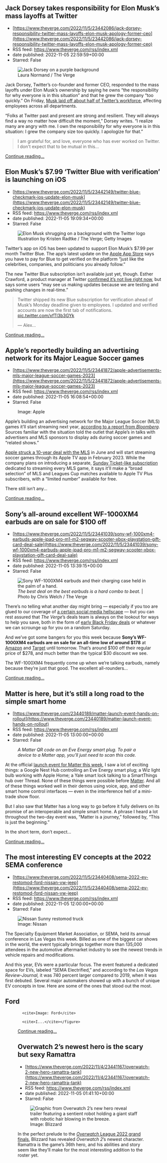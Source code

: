 ## Jack Dorsey takes responsibility for Elon Musk’s mass layoffs at Twitter
 - [https://www.theverge.com/2022/11/5/23442086/jack-dorsey-responsibility-twitter-mass-layoffs-elon-musk-apology-former-ceo](https://www.theverge.com/2022/11/5/23442086/jack-dorsey-responsibility-twitter-mass-layoffs-elon-musk-apology-former-ceo)
 - RSS feed: https://www.theverge.com/rss/index.xml
 - date published: 2022-11-05 22:59:59+00:00
 - Starred: False

<figure>
      <img alt="Jack Dorsey on a purple background" src="https://cdn.vox-cdn.com/thumbor/6bofqnCRrPCJMS689SU3wl9pXEk=/0x0:2040x1360/1310x873/cdn.vox-cdn.com/uploads/chorus_image/image/71590049/VRG_Illo_STK172_L_Normand_JackDorsey_Neutral.0.jpg" />
        <figcaption>Laura Normand / The Verge</figcaption>
    </figure>

  <p id="bofRur">Jack Dorsey, Twitter’s co-founder and former CEO, responded to the mass layoffs under Elon Musk’s ownership by saying he owns “the responsibility for why everyone is in this situation” and that he grew the company “too quickly.” On Friday, <a href="https://www.theverge.com/2022/11/4/23439790/elon-musk-twitter-layoffs-trust-and-safety-teams-severance">Musk laid off about half of Twitter’s workforce</a>, affecting employees across all departments.</p>
<p id="dxp9uF">“Folks at Twitter past and present are strong and resilient. They will always find a way no matter how difficult the moment,” Dorsey writes. “I realize many are angry with me. I own the responsibility for why everyone is in this situation: I grew the company size too quickly. I apologize for that.”</p>
<div class="c-float-left c-float-hang"><div id="V3wIAV">
<blockquote class="twitter-tweet">
<p dir="ltr" lang="en">I am grateful for, and love, everyone who has ever worked on Twitter. I don't expect that to be mutual in this...</p>
</blockquote>
</div></div>
  <p>
    <a href="https://www.theverge.com/2022/11/5/23442086/jack-dorsey-responsibility-twitter-mass-layoffs-elon-musk-apology-former-ceo">Continue reading&hellip;</a>
  </p>

## Elon Musk’s $7.99 ‘Twitter Blue with verification’ is launching on iOS
 - [https://www.theverge.com/2022/11/5/23442149/twitter-blue-checkmark-ios-update-elon-musk](https://www.theverge.com/2022/11/5/23442149/twitter-blue-checkmark-ios-update-elon-musk)
 - RSS feed: https://www.theverge.com/rss/index.xml
 - date published: 2022-11-05 19:09:34+00:00
 - Starred: False

<figure>
      <img alt="Elon Musk shrugging on a background with the Twitter logo" src="https://cdn.vox-cdn.com/thumbor/H0j5UtC4O9VRNENatURy4mAT7tE=/0x0:2040x1360/1310x873/cdn.vox-cdn.com/uploads/chorus_image/image/71589287/VRG_Illo_STK022_K_Radtke_Musk_Twitter_Shrug.0.jpg" />
        <figcaption>Illustration by Kristen Radtke / The Verge; Getty Images</figcaption>
    </figure>

  <p id="MSlNX7">Twitter’s app on iOS has been updated to support Elon Musk’s $7.99 per month Twitter Blue. The app’s latest update on the <a href="https://apps.apple.com/us/app/twitter/id333903271">Apple App Store</a> says you have to pay for Blue to get verified on the platform “just like the celebrities, companies, and politicians you already follow.”</p>
<p id="yAb0bT">The new Twitter Blue subscription isn’t available just yet, though. Esther Crawford, a product manager at Twitter <a href="https://twitter.com/esthercrawford/status/1588969361976741888?s=20&amp;t=ZukmnL9xJlhPrHqOmXT0qg">confirmed it’s not live right now</a>, but says some users “may see us making updates because we are testing and pushing changes in real-time.”</p>
<div class="c-float-left c-float-hang"><div id="SSDnsx">
<blockquote class="twitter-tweet">
<p dir="ltr" lang="en">Twitter shipped its new Blue subscription for verification ahead of Musk’s Monday deadline given to employees. I updated and verified accounts are now the first tab of notifications. <a href="https://t.co/xfTl3b3GYk">pic.twitter.com/xfTl3b3GYk</a></p>— Alex...</blockquote>
</div></div>
  <p>
    <a href="https://www.theverge.com/2022/11/5/23442149/twitter-blue-checkmark-ios-update-elon-musk">Continue reading&hellip;</a>
  </p>

## Apple’s reportedly building an advertising network for its Major League Soccer games
 - [https://www.theverge.com/2022/11/5/23441872/apple-advertisements-mls-major-league-soccer-games-2023](https://www.theverge.com/2022/11/5/23441872/apple-advertisements-mls-major-league-soccer-games-2023)
 - RSS feed: https://www.theverge.com/rss/index.xml
 - date published: 2022-11-05 16:08:54+00:00
 - Starred: False

<figure>
      <img alt="" src="https://cdn.vox-cdn.com/thumbor/Mvgv5ibB2bsvhNqyueGGbb5n7TU=/154x0:1807x1102/1310x873/cdn.vox-cdn.com/uploads/chorus_image/image/71588871/Apple_MLS_partnership_June_2022.0.jpg" />
        <figcaption>Image: Apple</figcaption>
    </figure>

  <p id="XzIU8a">Apple’s building an advertising network for the Major League Soccer (MLS) games it’ll start streaming next year, <a href="https://www.bloomberg.com/news/articles/2022-11-04/apple-s-next-step-in-ads-will-be-built-around-new-soccer-deal?sref=ExbtjcSG">according to a report from <em>Bloomberg</em></a>. Sources familiar with the situation told the outlet that Apple’s in talks with advertisers and MLS sponsors to display ads during soccer games and “related shows.”</p>
<p id="0BFRCe"><a href="https://www.theverge.com/2022/6/14/23167555/apple-tv-mls-live-sports-streaming">Apple struck a 10-year deal with the MLS</a> in June and will start streaming soccer games through its Apple TV app in February 2023. While the company plans on introducing a separate, <a href="https://www.mlssoccer.com/apple/">Sunday Ticket-like subscription</a> dedicated to streaming every MLS game, it says it’ll make a “broad selection” of MLS and Leagues Cup matches available to Apple TV Plus subscribers, with a “limited number” available for free. </p>
<p id="Wql8cD">There still isn’t any...</p>
  <p>
    <a href="https://www.theverge.com/2022/11/5/23441872/apple-advertisements-mls-major-league-soccer-games-2023">Continue reading&hellip;</a>
  </p>

## Sony’s all-around excellent WF-1000XM4 earbuds are on sale for $100 off
 - [https://www.theverge.com/2022/11/5/23441039/sony-wf-1000xm4-earbuds-apple-ipad-pro-m1-m2-segway-scooter-xbox-playstation-gift-card-deal-sale](https://www.theverge.com/2022/11/5/23441039/sony-wf-1000xm4-earbuds-apple-ipad-pro-m1-m2-segway-scooter-xbox-playstation-gift-card-deal-sale)
 - RSS feed: https://www.theverge.com/rss/index.xml
 - date published: 2022-11-05 13:39:15+00:00
 - Starred: False

<figure>
      <img alt="Sony WF-1000XM4 earbuds and their charging case held in the palm of a hand." src="https://cdn.vox-cdn.com/thumbor/2jHAS7Az0PXmB-_tOx2CJVDzVsc=/0x0:2040x1360/1310x873/cdn.vox-cdn.com/uploads/chorus_image/image/71588384/DSCF4082_Edited.0.jpg" />
        <figcaption><em>The best deal on the best earbuds is a hard combo to beat.</em> | Photo by Chris Welch / The Verge</figcaption>
    </figure>

  <p id="0ve8j3">There’s no telling what another day might bring — especially if you too are glued to our coverage of <a href="https://www.theverge.com/2022/4/11/23019836/elon-musk-twitter-board-of-directors-news-updates">a certain social media hellscape</a> — but you can rest assured that <em>The</em> <em>Verge</em>’s deals team is always on the lookout for ways to help you save, both in the form of <a href="https://www.theverge.com/23438688/black-friday-2022-best-early-deals-tech-tv-apple-smart-home">early Black Friday deals</a> or whatever we can scrounge up for you on a random Saturday.</p>
<p id="Ju0vNz">And we’ve got some bangers for you this week because <strong>Sony’s WF-1000XM4 earbuds are on sale for an all-time low of around $178</strong> at <a href="https://www.amazon.com/gp/product/B094C4VDJZ?tag=theverge02-20" rel="sponsored nofollow noopener" target="_blank">Amazon</a> and <a href="https://goto.target.com/c/482924/81938/2092?u=https%3A%2F%2Fwww.target.com%2Fp%2Fsony-noise-cancelling-true-wireless-bluetooth-earbuds-wf-1000xm4-black%2F-%2FA-82691015&amp;subid1=vergedailydeals110522" rel="sponsored nofollow noopener" target="_blank">Target</a> until tomorrow. That’s around $100 off their regular price of $278, and much better than the typical $30 discount we see.</p>
<p id="Y8NhKL">The WF-1000XM4 frequently come up when we’re talking earbuds, namely because they’re just that good. The excellent all-rounders...</p>
  <p>
    <a href="https://www.theverge.com/2022/11/5/23441039/sony-wf-1000xm4-earbuds-apple-ipad-pro-m1-m2-segway-scooter-xbox-playstation-gift-card-deal-sale">Continue reading&hellip;</a>
  </p>

## Matter is here, but it’s still a long road to the simple smart home
 - [https://www.theverge.com/23440189/matter-launch-event-hands-on-rollout](https://www.theverge.com/23440189/matter-launch-event-hands-on-rollout)
 - RSS feed: https://www.theverge.com/rss/index.xml
 - date published: 2022-11-05 13:00:00+00:00
 - Starred: False

<figure>
      <img alt="" src="https://cdn.vox-cdn.com/thumbor/J3dsPXVXVdqsorjnKlnW9ddTLw0=/0x0:2040x1360/1310x873/cdn.vox-cdn.com/uploads/chorus_image/image/71588234/226392_Matter_event_JTuohy_0006.0.jpg" />
        <figcaption><em>A Matter QR code on an Eve Energy smart plug. To pair a device to a Matter app, you’ll just need to scan this code.</em></figcaption>
    </figure>

  <p class="p--has-dropcap p-large-text" id="7q16Ys">At the official <a href="https://www.theverge.com/2022/11/3/23438304/matter-launch-event-smart-home-amsterdam-announcements">launch event for Matter this week</a>, I saw a lot of exciting things: a Google Nest Hub controlling an Eve Energy smart plug; a Wiz light bulb working with Apple Home; a Yale smart lock talking to a SmartThings hub over Thread. None of these things were possible before <a href="https://www.theverge.com/22787729/matter-smart-home-standard-apple-amazon-google">Matter</a>. And all of these things worked well in their demos using voice, app, and other smart home control interfaces — even in the interference hell of a mini-trade show floor.</p>
<p id="cJqjGN">But I also saw that Matter has a long way to go before it fully delivers on its promise of an interoperable and simple smart home. A phrase I heard a lot throughout the two-day event was, “Matter is a journey,” followed by, “This is just the beginning.”</p>
<p id="QzOcUM">In the short term, don’t expect...</p>
  <p>
    <a href="https://www.theverge.com/23440189/matter-launch-event-hands-on-rollout">Continue reading&hellip;</a>
  </p>

## The most interesting EV concepts at the 2022 SEMA conference
 - [https://www.theverge.com/2022/11/5/23440408/sema-2022-ev-restomod-ford-nissan-vw-jeep](https://www.theverge.com/2022/11/5/23440408/sema-2022-ev-restomod-ford-nissan-vw-jeep)
 - RSS feed: https://www.theverge.com/rss/index.xml
 - date published: 2022-11-05 12:00:00+00:00
 - Starred: False

<figure>
      <img alt="Nissan Sunny restomod truck" src="https://cdn.vox-cdn.com/thumbor/m2iLifeDgsT4HwIVJTo-9KG3O7s=/0x0:6000x4000/1310x873/cdn.vox-cdn.com/uploads/chorus_image/image/71588105/Sunny_LEAF_Hero.0.jpg" />
        <figcaption>Image: Nissan</figcaption>
    </figure>

  <p id="bpzOkD">The Specialty Equipment Market Association, or SEMA, held its annual conference in Las Vegas this week. Billed as one of the biggest car shows in the world, the event typically brings together more than 135,000 attendees in the automotive aftermarket industry to see the newest trends in vehicle repairs and modifications. </p>
<p id="6XIZ4p">And this year, EVs were a particular focus. The event featured a dedicated space for EVs, labeled “SEMA Electrified,” and according to the <em>Las Vegas Review-Journal, </em>it was 740 percent larger compared to 2019, when it was first debuted. Several major automakers showed up with a bunch of unique EV concepts in tow. Here are some of the ones that stood out the most. </p>
<h2 id="dmj0PZ">Ford</h2>
  <figure class="e-image">
        
      <cite>Image: Ford</cite>
  </figure>
  <figure class="e-image">
        
      <cite>I...</cite></figure>
  <p>
    <a href="https://www.theverge.com/2022/11/5/23440408/sema-2022-ev-restomod-ford-nissan-vw-jeep">Continue reading&hellip;</a>
  </p>

## Overwatch 2’s newest hero is the scary but sexy Ramattra
 - [https://www.theverge.com/2022/11/4/23441167/overwatch-2-new-hero-ramattra-tank](https://www.theverge.com/2022/11/4/23441167/overwatch-2-new-hero-ramattra-tank)
 - RSS feed: https://www.theverge.com/rss/index.xml
 - date published: 2022-11-05 01:41:10+00:00
 - Starred: False

<figure>
      <img alt="Graphic from Overwatch 2’s new hero reveal trailer featuring a sentient robot holding a giant staff with robotic hair blowing in the breeze." src="https://cdn.vox-cdn.com/thumbor/K2PqwwoXwnotXbHjhibJ29zL3K8=/209x0:974x510/1310x873/cdn.vox-cdn.com/uploads/chorus_image/image/71587143/ezgif.com_gif_maker__2_.0.png" />
        <figcaption>Image: Blizzard</figcaption>
    </figure>

  <p id="kiDgi1">In the perfect prelude to the <a href="https://www.theverge.com/2022/11/2/23437002/overwatch-league-grand-finals-how-to-watch-youtube"><em>Overwatch </em>League<em> </em>2022 grand finals</a>, Blizzard has revealed <em>Overwatch 2</em>’s newest character. Ramattra is the game’s 36th hero, and his abilities and story seem like they’ll make for the most interesting addition to the roster yet. </p>
<div id="q73lZd"><div style="width: 100%; height: 0; padding-bottom: 56.25%;"></div></div>
<p id="cswizF">Ramattra is the leader of <a href="https://overwatch.fandom.com/wiki/Null_Sector">Null Sector</a>, a group of sentient robots called <a href="https://overwatch.fandom.com/wiki/Omnic">omnics</a> committed to the liberation of their people by any means necessary. In <em>Overwatch</em>’s overarching story (yes, there is one) Null Sector is one of the biggest baddies, responsible for touching off the war between robots and humans that became the instigating event for the creation of the Overwatch task force. </p>
<p id="nop28W">Ramattra is a tank like you’ve never seen before. Rather than being the kind of tank that shields...</p>
  <p>
    <a href="https://www.theverge.com/2022/11/4/23441167/overwatch-2-new-hero-ramattra-tank">Continue reading&hellip;</a>
  </p>

## Apple has finally approved a MagSafe car mount charger, and it only costs $99.95
 - [https://www.theverge.com/2022/11/4/23441336/belkin-boost-charge-pro-wireless-car-charger-with-magsafe-iphone-accessory](https://www.theverge.com/2022/11/4/23441336/belkin-boost-charge-pro-wireless-car-charger-with-magsafe-iphone-accessory)
 - RSS feed: https://www.theverge.com/rss/index.xml
 - date published: 2022-11-05 00:44:51+00:00
 - Starred: False

<figure>
      <img alt="Image of an iPhone and the Belkin mount." src="https://cdn.vox-cdn.com/thumbor/NoaJFkkvWCzmHj4qWYuT8JvpZ74=/0x153:2000x1486/1310x873/cdn.vox-cdn.com/uploads/chorus_image/image/71587063/HQ6A2.0.jpeg" />
        <figcaption><em>Imagine: mounting your phone with magnets, and charging it at 15W at the same time.</em> | Image: Apple</figcaption>
    </figure>

  <p id="e8RLWV">A mere two years after Apple introduced MagSafe for iPhones, we're finally getting the accessory that probably should've launched with it: a magnetic car mount that's also capable of actually charging your phone. As <a href="https://www.macrumors.com/2022/11/04/belkin-magsafe-car-charging-mount/"><em>9to5Mac</em> spotted</a>, Belkin has announced its Boost Charge Pro Wireless Car Charger With MagSafe, which is available for pre-order <a href="https://www.apple.com/shop/product/HQ6A2ZM/A/belkin-boost%E2%86%91charge%E2%84%A2-pro-wireless-car-charger-with-magsafe">on the Apple store</a>. </p>
<p id="kDKvcf">I know what some of you may be thinking: “wait, Amazon is <a href="https://www.amazon.com/s?k=magsafe+car+charger">flooded with MagSafe car chargers</a>, and they’re nowhere even close to $100. What makes this one special?” The answer is that this one is actually MagSafe, where the rest are MagSafe <em>compatible. </em>That<em> </em>means that they use a ring of magnets to hold your phone, and standard Qi charging that can’t pump as much power into your...</p>
  <p>
    <a href="https://www.theverge.com/2022/11/4/23441336/belkin-boost-charge-pro-wireless-car-charger-with-magsafe-iphone-accessory">Continue reading&hellip;</a>
  </p>

## Twitter cut 15 percent of its trust and safety staff but says it won’t impact moderation
 - [https://www.theverge.com/2022/11/4/23441404/twitter-trust-safety-staff-layoffs-content-moderation](https://www.theverge.com/2022/11/4/23441404/twitter-trust-safety-staff-layoffs-content-moderation)
 - RSS feed: https://www.theverge.com/rss/index.xml
 - date published: 2022-11-05 00:28:23+00:00
 - Starred: False

<figure>
      <img alt="An illustration of the Twitter logo." src="https://cdn.vox-cdn.com/thumbor/rJoSoOWsKMhGHbavubuYsK5iFhU=/0x0:3000x2000/1310x873/cdn.vox-cdn.com/uploads/chorus_image/image/71587035/acastro_STK050_06.0.jpg" />
        <figcaption><em>I guess we’ll see.</em> | Illustration by Alex Castro / The Verge</figcaption>
    </figure>

  <p id="GR6Ed2">Twitter just <a href="https://www.theverge.com/2022/11/4/23439790/elon-musk-twitter-layoffs-trust-and-safety-teams-severance">laid off about half of its workforce</a>, but the company’s “core moderation capabilities” are still in place, the company’s head of safety and integrity Yoel Roth said <a href="https://twitter.com/yoyoel/status/1588657227035918337">in a tweet thread Friday evening</a>. </p>
<p id="UnAbjN">The layoffs affected “approximately” 15 percent of Twitter’s Trust and Safety group, “with our frontline moderation staff experiencing the least impact,” <a href="https://twitter.com/yoyoel/status/1588657228462317568">according to Roth</a>. The company <a href="https://twitter.com/yoyoel/status/1588657229628321792">restricted access</a> to some internal tools last week for “security reasons” — Roth didn’t say exactly when, but that would put the timing around <a href="https://www.theverge.com/2022/10/27/23184519/elon-musk-twitter-acquisition-deal-complete-agreement">when Elon Musk took over the company</a> — but “most” content moderators who did frontline reviews weren’t impacted, and access to those tools will be <a href="https://twitter.com/yoyoel/status/1588657229628321792">“fully restored in the coming days.”</a></p>
<p id="q3YcHr">Daily volume of...</p>
  <p>
    <a href="https://www.theverge.com/2022/11/4/23441404/twitter-trust-safety-staff-layoffs-content-moderation">Continue reading&hellip;</a>
  </p>
